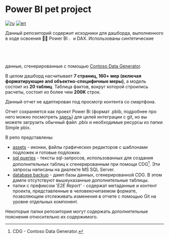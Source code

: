 # Power BI pet project

[![ru](https://img.shields.io/badge/lang-ru-green.svg)](https://github.com/DanchukIvan/contoso_pbi_project/tree/main/Other%20readme/README.ru.md)
[![en](https://img.shields.io/badge/lang-en-blue.svg)](https://github.com/DanchukIvan/contoso_pbi_project/tree/main/README.md)

Данный репозиторий содержит исходники для дашборда, выполненного в ходе освоения :student: Power BI <img src="https://github.com/microsoft/PowerBI-Icons/blob/main/PNG/Power-BI.png"  width="2%" height="2%"> и DAX. Использованы синтетические данные, сгенерированные с помощью [Contoso Data Generator](https://github.com/sql-bi/Contoso-Data-Generator.git).

В целом дашборд насчитывает **7 страниц, 160+ мер (включая форматирующие and объектно-специфичные меры)**, а модель состоит из **20 таблиц**. Таблица фактов, вокруг которой строились расчеты, состоит из более чем **200K** строк.

Данный отчет не адаптирован под просмотр контента со смартфона.

Отчет сохраняется как проект Power Bi (формат .pbib, подробнее про него можно посмотреть [здесь](https://learn.microsoft.com/en-us/power-bi/developer/projects/projects-overview)) для целей интеграции с git, но вы можете загрузить обычный файл .pbix и необходимые ресурсы из папки Simple pbix.

В репо представлены:

* [assets](https://github.com/DanchukIvan/contoso_pbi_project/tree/main/Simple%20pbix/Assets) - иконки, файлы графических редакторов с шаблонами подложек и готовые подложки.
* [sql queries](https://github.com/DanchukIvan/contoso_pbi_project/tree/main/SQL%20Queries) - тексты sql-запросов, использованных для создания дополнительных таблиц к сгенерированным при помощи CDG[^1]. Эти запросы написаны на диалекте MS SQL Server.
* [database backup](https://github.com/DanchukIvan/contoso_pbi_project/tree/main/SqlBackup) - дамп базы данных, сгенерированной CDG. В этом дампе отсутствуют вышеуказанные дополнительные таблицы.
* папки с префиксом *'E2E Report'* - содержат метаданные и контент проекта, представленные в человекочитаемом формате, позволяющем отслеживать изменения в отчете с помощью Git на уровне отдельных компонент.

Некоторые папки репозитория могут содержать дополнительные пояснения относительно их содержимого.

[^1]: CDG - Contoso Data Generator.
